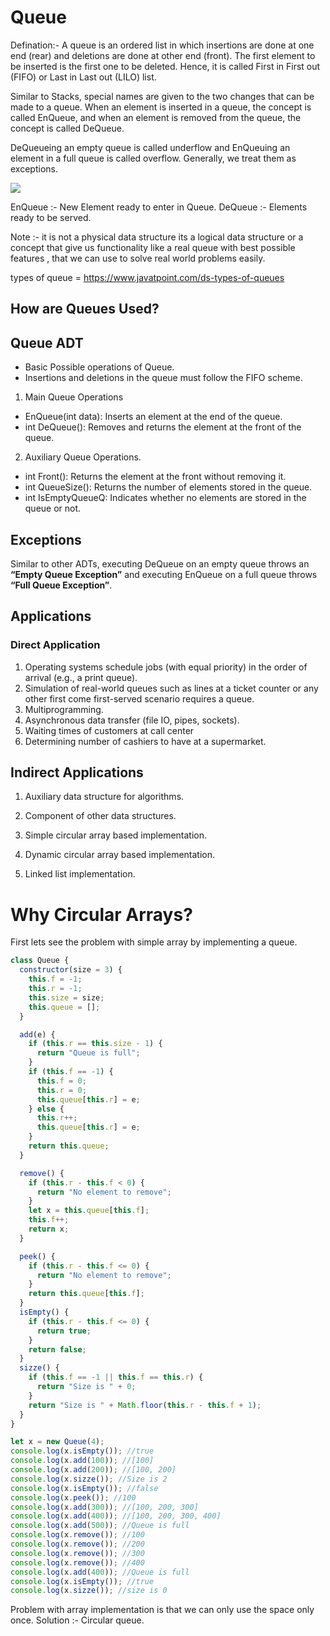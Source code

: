 # Queue


Defination:- A	queue	is	an	ordered	list	in	which	insertions	are	done	at	one	end	(rear)	and
 deletions	are	done	at	other	end	(front).	The	first	element	to	be	inserted	is	the	first	one	to	be
 deleted.	Hence,	it	is	called	First	in	First	out	(FIFO)	or	Last	in	Last	out	(LILO)	list.

 Similar	to	Stacks,	special	names	are	given	to	the	two	changes	that	can	be	made	to	a	queue.	When
 an	element	is	inserted	in	a	queue,	the	concept	is	called	EnQueue,	and	when	an	element	is
 removed	from	the	queue,	the	concept	is	called	DeQueue.

DeQueueing	an	empty	queue	is	called	underflow	and	EnQueuing	an	element	in	a	full	queue	is
 called	overflow. 	Generally,	we	treat	them	as	exceptions.	

 
<img src="https://media.geeksforgeeks.org/wp-content/uploads/20220816162225/Queue.png" />


EnQueue :- New Element ready to enter in Queue.
DeQueue :- Elements ready to be served.



Note :- it is not a physical data structure its a logical data structure or a concept that give us functionality like a real queue with best possible features , that we can use to solve real world problems easily. 

types of queue = https://www.javatpoint.com/ds-types-of-queues
## 	How	are	Queues	Used?

## Queue	ADT
- Basic Possible operations of Queue.
- Insertions	and	deletions	in	the	queue	must
 follow	the	FIFO	scheme.

1.  Main	Queue	Operations
-  EnQueue(int	data):	Inserts	an	element	at	the	end	of	the	queue.
-   int	DeQueue():	Removes	and	returns	the	element	at	the	front	of	the	queue.

2.  Auxiliary	Queue	Operations.
- int	Front():	Returns	the	element	at	the	front	without	removing	it.
-  int	QueueSize():	Returns	the	number	of	elements	stored	in	the	queue.
-  int	IsEmptyQueueQ:	Indicates	whether	no	elements	are	stored	in	the	queue	or	not.

## Exceptions

Similar	to	other	ADTs,	executing	DeQueue	on	an	empty	queue	throws	an **“Empty	Queue Exception”** and	executing	EnQueue	on	a	full	queue	throws	**“Full	Queue	Exception”**.

 ## Applications

### Direct	Application

1. Operating	systems	schedule	jobs	(with	equal	priority)	in the	order	of	arrival	(e.g.,	a print	queue).
2. Simulation	of	real-world	queues	such	as	lines	at	a	ticket	counter	or	any	other	first come	first-served	scenario	requires	a	queue.
3. Multiprogramming.
4. Asynchronous	data	transfer	(file	IO,	pipes,	sockets).
5. Waiting	times	of	customers	at	call	center
6. Determining	number	of	cashiers	to	have	at	a	supermarket.

##  Indirect	Applications

1. Auxiliary	data	structure	for	algorithms.
2.  Component	of	other	data	structures.

1. Simple	circular	array	based	implementation.
2. Dynamic	circular	array	based	implementation.
3. Linked	list	implementation.

# Why	Circular	Arrays?

First lets see the problem with simple array by implementing a queue.


```javascript
class Queue {
  constructor(size = 3) {
    this.f = -1;
    this.r = -1;
    this.size = size;
    this.queue = [];
  }

  add(e) {
    if (this.r == this.size - 1) {
      return "Queue is full";
    }
    if (this.f == -1) {
      this.f = 0;
      this.r = 0;
      this.queue[this.r] = e;
    } else {
      this.r++;
      this.queue[this.r] = e;
    }
    return this.queue;
  }

  remove() {
    if (this.r - this.f < 0) {
      return "No element to remove";
    }
    let x = this.queue[this.f];
    this.f++;
    return x;
  }

  peek() {
    if (this.r - this.f <= 0) {
      return "No element to remove";
    }
    return this.queue[this.f];
  }
  isEmpty() {
    if (this.r - this.f <= 0) {
      return true;
    }
    return false;
  }
  sizze() {
    if (this.f == -1 || this.f == this.r) {
      return "Size is " + 0;
    }
    return "Size is " + Math.floor(this.r - this.f + 1);
  }
}

let x = new Queue(4);
console.log(x.isEmpty()); //true
console.log(x.add(100)); //[100]
console.log(x.add(200)); //[100, 200]
console.log(x.sizze()); //Size is 2
console.log(x.isEmpty()); //false
console.log(x.peek()); //100
console.log(x.add(300)); //[100, 200, 300]
console.log(x.add(400)); //[100, 200, 300, 400]
console.log(x.add(500)); //Queue is full
console.log(x.remove()); //100
console.log(x.remove()); //200
console.log(x.remove()); //300
console.log(x.remove()); //400
console.log(x.add(400)); //Queue is full
console.log(x.isEmpty()); //true
console.log(x.sizze()); //size is 0

```
Problem with array implementation is that we can only use the space only once.
Solution :- Circular queue.



